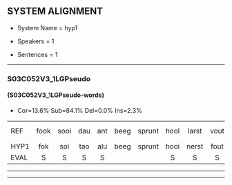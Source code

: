 
## SYSTEM ALIGNMENT

- System Name = hyp1

- Speakers = 1

- Sentences = 1

---

### S03C052V3_1LGPseudo

#### (S03C052V3_1LGPseudo-words)

- Cor=13.6%	Sub=84.1%	Del=0.0%	Ins=2.3%

|  |  |  |  |  |  |  |  |  |  |  |  |  |  |  |  |  |  |  |  |  |  |  |  |  |  |  |  |  |  |  |  |  |  |  |  |  |  |  |  |  |  |  |  |  |
|:--- |:---:|:---:|:---:|:---:|:---:|:---:|:---:|:---:|:---:|:---:|:---:|:---:|:---:|:---:|:---:|:---:|:---:|:---:|:---:|:---:|:---:|:---:|:---:|:---:|:---:|:---:|:---:|:---:|:---:|:---:|:---:|:---:|:---:|:---:|:---:|:---:|:---:|:---:|:---:|:---:|:---:|:---:|:---:|:---:|
| REF | fook | sooi | dau | ant | beeg | sprunt | hool | larst | vout | * | zwoei | fam |  | rachts | vaap | sprieuw*(spreeuw) | keng*(kin) | swoers | doer | plirt | jien | jien | blard | guul | hoekt | neeuw*(nieuw) | noork | vid | zans | leum | haans | spaai | sjalt | heik | sank | roen | frijk | eem | schard | grek | dron | snaaf | * | stuid |
| HYP1 | fok | soi | tao | alu | beeg | sprunt | hooi | nerst | fout | swo | soi | fam | rechst | faap | spreeuw | kenu | s | woord | 't | woor | beleerd | genu | lart | gn | hookt | nil | noork | vit | sans | len | hans | spai | schilt | hik | sen | roen | frejk | één | frert | grik | droom | snaaf | stan | stad |
| EVAL | S | S | S | S |  |  | S | S | S | S | S |  | I | S | S | S | S | S | S | S | S | S | S | S | S | S |  | S | S | S | S | S | S | S | S |  | S | S | S | S | S |  | S | S |
---

---
